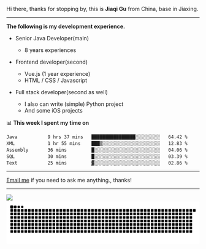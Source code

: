 Hi there, thanks for stopping by, this is **Jiaqi Gu** from China, base in Jiaxing.

---

**The following is my development experience.**

- Senior Java Developer(main)
  - 8 years experiences

- Frontend developer(second)
  - Vue.js (1 year experience)
  - HTML / CSS / Javascript
  
- Full stack developer(second as well)
  - I also can write (simple) Python project
  - And some iOS projects

📊 **This week I spent my time on**
<!--START_SECTION:waka-->

```txt
Java           9 hrs 37 mins   ████████████████░░░░░░░░░   64.42 %
XML            1 hr 55 mins    ███▒░░░░░░░░░░░░░░░░░░░░░   12.83 %
Assembly       36 mins         █░░░░░░░░░░░░░░░░░░░░░░░░   04.06 %
SQL            30 mins         █░░░░░░░░░░░░░░░░░░░░░░░░   03.39 %
Text           25 mins         ▓░░░░░░░░░░░░░░░░░░░░░░░░   02.86 %
```

<!--END_SECTION:waka-->

---

[Email me](mailto:htk2klwgr@mozmail.com?subject=Hiring_from_GitHub) if you need to ask me anything., thanks!

---

![]( https://visitor-badge.glitch.me/badge?page_id=githubgujiaqi)
![]( https://github.com/droid-Q/droid-Q/raw/output/github-contribution-grid-snake.svg#gh-dark-mode-only)

